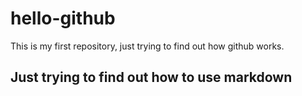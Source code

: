 # hello-github
This is my first repository, just trying to find out how github works.

## Just trying to find out how to use markdown 
